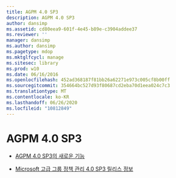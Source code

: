 ```yaml
---
title: AGPM 4.0 SP3
description: AGPM 4.0 SP3
author: dansimp
ms.assetid: cd80eea9-601f-4e45-b89e-c3904addee37
ms.reviewer: ''
manager: dansimp
ms.author: dansimp
ms.pagetype: mdop
ms.mktglfcycl: manage
ms.sitesec: library
ms.prod: w10
ms.date: 06/16/2016
ms.openlocfilehash: 452ad368187f81bb26a62271e973c005cf8b00ff
ms.sourcegitcommit: 354664bc527d93f80687cd2eba70d1eea024c7c3
ms.translationtype: MT
ms.contentlocale: ko-KR
ms.lasthandoff: 06/26/2020
ms.locfileid: "10812849"
---
```

# AGPM 4.0 SP3


-   [AGPM 4.0 SP3의 새로운 기능](whats-new-in-agpm-40-sp3.md)

-   [Microsoft 고급 그룹 정책 관리 4.0 SP3 릴리스 정보](release-notes-for-microsoft-advanced-group-policy-management-40-sp3.md)

 

 





